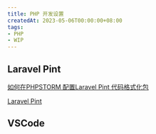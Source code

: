 ```yaml
---
title: PHP 开发设置
createdAt: 2023-05-06T00:00:00+08:00
tags:
- PHP
- WIP
---
```


## Laravel Pint

[如何在PHPSTORM 配置Laravel Pint 代码格式化包](https://learnku.com/articles/69376)

[Laravel Pint](https://learnku.com/docs/laravel/10.x/pintmd/14912)

## VSCode
